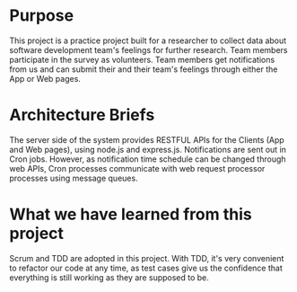 # Purpose
This project is a practice project built for a researcher to collect data about software development team's feelings for further research. Team members participate in the survey as volunteers. Team members get notifications from us and can submit their and their team's feelings through either the App or Web pages. 

# Architecture Briefs
The server side of the system provides RESTFUL APIs for the Clients (App and Web pages), using node.js and express.js. Notifications are sent out in Cron jobs. However, as notification time schedule can be changed through web APIs, Cron processes communicate with web request processor processes using message queues.

# What we have learned from this project
Scrum and TDD are adopted in this project. With TDD, it's very convenient to refactor our code at any time, as test cases give us the confidence that everything is still working as they are supposed to be. 
